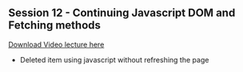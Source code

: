 ## Session 12 - Continuing Javascript DOM and Fetching methods

[Download Video lecture here](https://www.idrive.com/idrive/sh/sh?k=r9q2v5x0i6)

- Deleted item using javascript without refreshing the page
